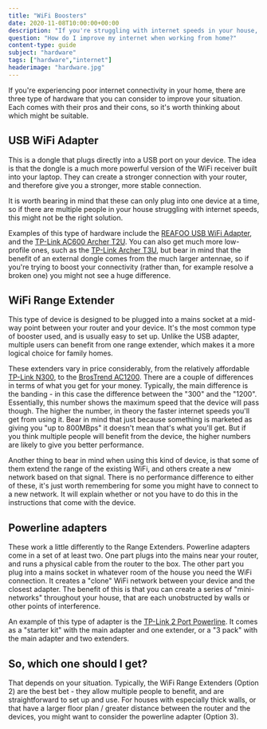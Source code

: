 ```yaml
---
title: "WiFi Boosters"
date: 2020-11-08T10:00:00+00:00
description: "If you're struggling with internet speeds in your house, there are options available."
question: "How do I improve my internet when working from home?"
content-type: guide
subject: "hardware"
tags: ["hardware","internet"]
headerimage: "hardware.jpg"
---
```


If you're experiencing poor internet connectivity in your home, there are three type of hardware that you can consider to improve your situation. Each comes with their pros and their cons, so it's worth thinking about which might be suitable.
 
## USB WiFi Adapter
This is a dongle that plugs directly into a USB port on your device. The idea is that the dongle is a much more powerful version of the WiFi receiver built into your laptop. They can create a stronger connection with your router, and therefore give you a stronger, more stable connection.
 
It is worth bearing in mind that these can only plug into one device at a time, so if there are multiple people in your house struggling with internet speeds, this might not be the right solution.
 
Examples of this type of hardware include the [REAFOO USB WiFi Adapter](https://www.amazon.co.uk/REAFOO-Adapter-1200Mbps-Wireless-Supports/dp/B089771M4R/), and the [TP-Link AC600 Archer T2U](https://www.amazon.co.uk/Archer-T3U-Wireless-Supports-10-9-10-13/dp/B07LGMD97Z/). You can also get much more low-profile ones, such as the [TP-Link Archer T3U](https://www.amazon.co.uk/Archer-T3U-Wireless-Supports-10-9-10-13/dp/B07LGMD97Z/), but bear in mind that the benefit of an external dongle comes from the much larger antennae, so if you're trying to boost your connectivity (rather than, for example resolve a broken one) you might not see a huge difference.
 
## WiFi Range Extender
This type of device is designed to be plugged into a mains socket at a mid-way point between your router and your device. It's the most common type of booster used, and is usually easy to set up. Unlike the USB adapter, multiple users can benefit from one range extender, which makes it a more logical choice for family homes.
 
These extenders vary in price considerably, from the relatively affordable [TP-Link N300](https://www.amazon.co.uk/TP-Link-Universal-Extender-Broadband-TL-WA854RE/dp/B07PKX1ZD1/), to the [BrosTrend AC1200](https://www.amazon.co.uk/TP-Link-Universal-Extender-Broadband-TL-WA854RE/dp/B07PKX1ZD1/). There are a couple of differences in terms of what you get for your money. Typically, the main difference is the banding - in this case the difference between the "300" and the "1200". Essentially, this number shows the maximum speed that the device will pass though. The higher the number, in theory the faster internet speeds you'll get from using it. Bear in mind that just because something is marketed as giving you "up to 800MBps" it doesn't mean that's what you'll get. But if you think multiple people will benefit from the device, the higher numbers are likely to give you better performance.
 
Another thing to bear in mind when using this kind of device, is that some of them extend the range of the existing WiFi, and others create a new network based on that signal. There is no performance difference to either of these, it's just worth remembering for some you might have to connect to a new network. It will explain whether or not you have to do this in the instructions that come with the device.
 
## Powerline adapters
These work a little differently to the Range Extenders. Powerline adapters come in a set of at least two. One part plugs into the mains near your router, and runs a physical cable from the router to the box. The other part you plug into a mains socket in whatever room of the house you need the WiFi connection. It creates a "clone" WiFi network between your device and the closest adapter. The benefit of this is that you can create a series of "mini-networks" throughout your house, that are each unobstructed by walls or other points of interference.
 
An example of this type of adapter is the [TP-Link 2 Port Powerline](https://www.amazon.co.uk/TL-WPA4220KIT-Powerline-Broadband-Configuration-UK/dp/B01LXOZ4EN/). It comes as a "starter kit" with the main adapter and one extender, or a "3 pack" with the main adapter and two extenders.
 
## So, which one should I get?
That depends on your situation. Typically, the WiFi Range Extenders (Option 2) are the best bet - they allow multiple people to benefit, and are straightforward to set up and use. For houses with especially thick walls, or that have a larger floor plan / greater distance between the router and the devices, you might want to consider the powerline adapter (Option 3).